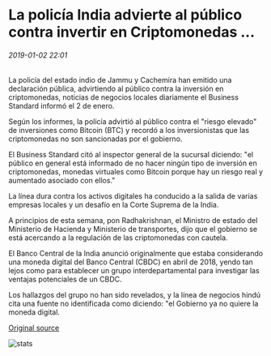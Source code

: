 # La policía India advierte al público contra invertir en Criptomonedas ...

###### 2019-01-02 22:01

La policía del estado indio de Jammu y Cachemira han emitido una declaración pública, advirtiendo al público contra la inversión en criptomonedas, noticias de negocios locales diariamente el Business Standard informó el 2 de enero.

Según los informes, la policía advirtió al público contra el "riesgo elevado" de inversiones como Bitcoin (BTC) y recordó a los inversionistas que las criptomonedas no son sancionadas por el gobierno.

El Business Standard citó al inspector general de la sucursal diciendo: "el público en general está informado de no hacer ningún tipo de inversión en criptomonedas, monedas virtuales como Bitcoin porque hay un riesgo real y aumentado asociado con ellos."

La línea dura contra los activos digitales ha conducido a la salida de varias empresas locales y un desafío en la Corte Suprema de la India.

A principios de esta semana, pon Radhakrishnan, el Ministro de estado del Ministerio de Hacienda y Ministerio de transportes, dijo que el gobierno se está acercando a la regulación de las criptomonedas con cautela.

El Banco Central de la India anunció originalmente que estaba considerando una moneda digital del Banco Central (CBDC) en abril de 2018, yendo tan lejos como para establecer un grupo interdepartamental para investigar las ventajas potenciales de un CBDC.

Los hallazgos del grupo no han sido revelados, y la línea de negocios hindú cita una fuente no identificada como diciendo: "el Gobierno ya no quiere la moneda digital.

[Original source](https://cointelegraph.com/news/indian-police-warn-public-against-investing-in-cryptocurrencies)

![stats](https://c.statcounter.com/11760860/0/a89fa40b/1/ "stats")